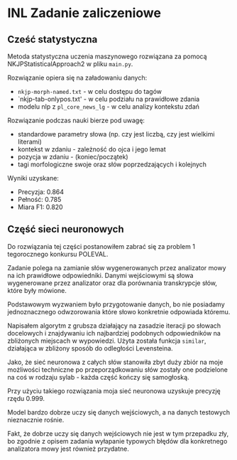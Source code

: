 # INL Zadanie zaliczeniowe

## Cześć statystyczna
Metoda statystyczna uczenia maszynowego rozwiązana za pomocą
NKJPStatisticalApproach2 w pliku `main.py`.

Rozwiązanie opiera się na załadowaniu danych:
* `nkjp-morph-named.txt` - w celu dostępu do tagów
* `nkjp-tab-onlypos.txt' - w celu podziału na prawidłowe zdania
* modelu nlp z `pl_core_news_lg` - w celu analizy kontekstu zdań

Rozwiązanie podczas nauki bierze pod uwagę:
* standardowe parametry słowa (np. czy jest liczbą, czy jest wielkimi literami)
* kontekst w zdaniu - zależność do ojca i jego lemat
* pozycja w zdaniu - (koniec/początek)
* tagi morfologiczne swoje oraz słów poprzedzających i kolejnych

Wyniki uzyskane:
* Precyzja: 0.864
* Pełność: 0.785
* Miara F1: 0.820

## Część sieci neuronowych
Do rozwiązania tej części postanowiłem zabrać się za problem 1 tegorocznego
konkursu POLEVAL.

Zadanie polega na zamianie słów wygenerowanych przez analizator mowy na ich
prawidłowe odpowiedniki.
Danymi wejściowymi są słowa wygenerowane przez analizator oraz dla porównania
transkrypcje słów, które były mówione.

Podstawowym wyzwaniem było przygotowanie danych, bo nie posiadamy jednoznacznego
odwzorowania które słowo konkretnie odpowiada któremu.

Napisałem algorytm z grubsza działający na zasadzie iteracji po słowach
docelowych i znajdywaniu ich najbardziej podobnych odpowiedników na zbliżonych
miejscach w wypowiedzi. Użyta została funkcja `similar`, działająca w zbliżony
sposób do odległości Levensteina.

Jako, że sieć neuronowa z całych słów stanowiła zbyt duży zbiór na moje
możliwości techniczne po przeporządkowaniu słów zostały one podzielone na
coś w rodzaju sylab - każda część kończy się samogłoską.

Przy użyciu takiego rozwiązania moja sieć neuronowa uzyskuje precyzję rzędu
0.999.

Model bardzo dobrze uczy się danych wejściowych, a na danych testowych
nieznacznie rośnie.

Fakt, że dobrze uczy się danych wejściowych nie jest w tym przepadku zły,
bo zgodnie z opisem zadania wyłapanie typowych błędów dla konkretnego
analizatora mowy jest również przydatne.